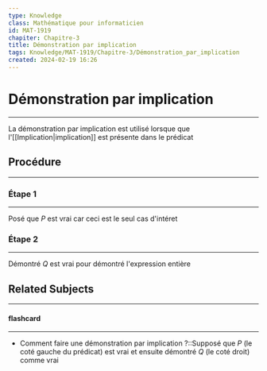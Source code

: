 ```yaml
---
type: Knowledge
class: Mathématique pour informaticien
id: MAT-1919
chapiter: Chapitre-3
title: Démonstration par implication 
tags: Knowledge/MAT-1919/Chapitre-3/Démonstration_par_implication 
created: 2024-02-19 16:26
---
```

# Démonstration par implication 
----
La démonstration par implication est utilisé lorsque que l'[[Implication|implication]] est présente dans le prédicat

## Procédure
----
### Étape 1
----
Posé que $P$ est vrai car ceci est le seul cas d'intéret

### Étape 2
----
Démontré $Q$ est vrai pour démontré l'expression entière

## Related Subjects
----
#### flashcard 
----
- Comment faire une démonstration par implication ?::Supposé que $P$ (le coté gauche du prédicat) est vrai et ensuite démontré $Q$ (le coté droit) comme vrai
<!--SR:!2024-03-05,3,250-->